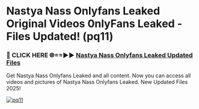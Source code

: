 # Nastya Nass Onlyfans Leaked Original Videos 0nlyFans Leaked - Files Updated! (pq11)

<h3>🔴 CLICK HERE 🌐==►► <a href="https://tinyurl.com/x26r9saj" rel="nofollow">Nastya Nass Onlyfans Leaked Updated Files</a></h3>

Get Nastya Nass Onlyfans Leaked and all content. Now you can access all videos and pictures of Nastya Nass Onlyfans Leaked. New Updated Files 2025!

[![pq11](https://i.imgur.com/LkgZPqh.gif)](https://tinyurl.com/x26r9saj)
